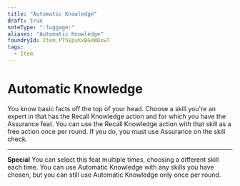 ```yaml
---
title: "Automatic Knowledge"
draft: true
noteType: ":luggage:"
aliases: "Automatic Knowledge"
foundryId: Item.PT5EpuKxBGXWDxw7
tags:
  - Item
---
```


# Automatic Knowledge

You know basic facts off the top of your head. Choose a skill you're an expert in that has the Recall Knowledge action and for which you have the Assurance feat. You can use the Recall Knowledge action with that skill as a free action once per round. If you do, you must use Assurance on the skill check.

* * *

**Special** You can select this feat multiple times, choosing a different skill each time. You can use Automatic Knowledge with any skills you have chosen, but you can still use Automatic Knowledge only once per round.
